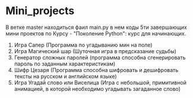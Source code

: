 # Mini_projects
В ветке master находиться фаил main.py в нем коды 5ти завершающих мини проектов по Курсу - "Поколение Python": курс для начинающих.

1. Игра Сапер (Программа по угадыванию мин на поле)
2. Игра Магический шар (Шуточная игра в предсказание судьбы) 
3. Генератор сложных паролей (программа способна сгенерировать пароль по заданным характеристикам)
4. Шифр Цезаря (Программа способна шифровать и дешифровать тексты на русском и английском языке)
5. Игра Угадай слово или Виселица (Игра с небольшой, примитивной анимацией, в которой необходимо угадывать загаданное слово)
